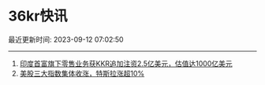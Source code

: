 # 36kr快讯

最近更新时间: 2023-09-12 07:02:50

--- 
1. [印度首富旗下零售业务获KKR追加注资2.5亿美元，估值达1000亿美元](https://www.36kr.com/newsflashes/2428125935772681) 
2. [美股三大指数集体收涨，特斯拉涨超10%](https://www.36kr.com/newsflashes/2428120701101064) 
